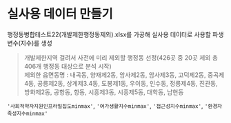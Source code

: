 # 실사용 데이터 만들기

행정동병합테스트22(개발제한행정동제외).xlsx를 가공해 실사용 데이터로 사용할 파생변수(지수)를 생성

>개발제한지역 걸려서 사전에 미리 제외할 행정동 선정(426곳 중 20곳 제외 총 406개 행정동 대상으로 분석 시작)<br/>
제외한 읍면동명 : 내곡동, 양재제2동, 암사제2동, 암사제3동, 고덕제2동, 중곡제4동, 공릉제2동, 상계제3.4동, 도봉제1동, 우이동, 인수동, 정릉제4동, 진관동, 방화제2동, 공항동, 항동, 시흥제3동, 시흥제5동, 대학동, 남현동

`'사회적약자지원인프라밀집도minmax'`, `'여가생활지수minmax'`, `'접근성지수minmax'`, `'환경자족성지수minmax'`